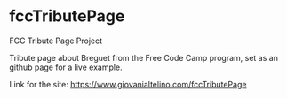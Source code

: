 # fccTributePage
FCC Tribute Page Project

Tribute page about Breguet from the Free Code Camp program, set as an github page for a live example.  

Link for the site: https://www.giovanialtelino.com/fccTributePage